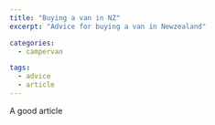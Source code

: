 ```yaml
---
title: "Buying a van in NZ"
excerpt: "Advice for buying a van in Newzealand"

categories:
  - campervan

tags:
  - advice
  - article
---
```


A good article
